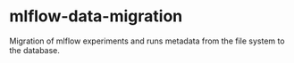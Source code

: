 # mlflow-data-migration
Migration of  mlflow experiments and runs metadata from the file system to the database.
